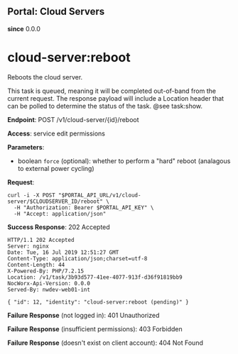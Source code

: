 Portal: Cloud Servers
---------------------

**since** 0.0.0

cloud-server:reboot
===================

Reboots the cloud server.

This task is queued, meaning it will be completed out-of-band from the current request. The response payload will include a Location header that can be polled to determine the status of the task. @see task:show.

**Endpoint**: POST /v1/cloud-server/{id}/reboot

**Access**: service edit permissions

**Parameters**:
- boolean `force` (optional): whether to perform a "hard" reboot (analagous to external power cycling)

**Request**:
```
curl -i -X POST "$PORTAL_API_URL/v1/cloud-server/$CLOUDSERVER_ID/reboot" \
  -H "Authorization: Bearer $PORTAL_API_KEY" \
  -H "Accept: application/json"
```

**Success Response**: 202 Accepted
```
HTTP/1.1 202 Accepted
Server: nginx
Date: Tue, 16 Jul 2019 12:51:27 GMT
Content-Type: application/json;charset=utf-8
Content-Length: 44
X-Powered-By: PHP/7.2.15
Location: /v1/task/3b93d577-41ee-4077-913f-d36f91819bb9
NocWorx-Api-Version: 0.0.0
Served-By: nwdev-web01-int

{ "id": 12, "identity": "cloud-server:reboot (pending)" }
```

**Failure Response** (not logged in): 401 Unauthorized

**Failure Response** (insufficient permissions): 403 Forbidden

**Failure Response** (doesn't exist on client account): 404 Not Found
